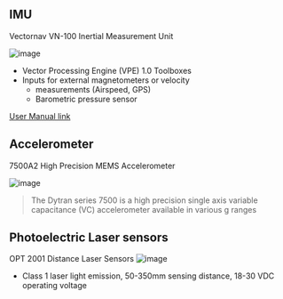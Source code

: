 ## IMU
Vectornav VN-100 Inertial Measurement Unit

![image](https://user-images.githubusercontent.com/34621440/84538760-2e609000-acc0-11ea-848b-0acd51b799b7.png)
 - Vector Processing Engine (VPE) 1.0 Toolboxes
 - Inputs for external magnetometers or velocity
   - measurements (Airspeed, GPS) 
   - Barometric pressure sensor

[User Manual link](<https://www.vectornav.com/docs/default-source/documentation/vn-100-documentation/PB-12-0002.pdf?sfvrsn=9f9fe6b9_18>)

## Accelerometer
7500A2 High Precision MEMS Accelerometer

![image](https://user-images.githubusercontent.com/34621440/84538604-f0fc0280-acbf-11ea-9da1-68bf35a8503b.png)
> The Dytran series 7500 is a high precision single axis variable capacitance (VC) accelerometer available in various g ranges 

## Photoelectric Laser sensors
OPT 2001 Distance Laser Sensors
![image](https://user-images.githubusercontent.com/34621440/84539381-45ec4880-acc1-11ea-83f2-913cad7c6554.png)
 - Class 1 laser light emission, 50-350mm sensing distance, 18-30 VDC operating voltage
